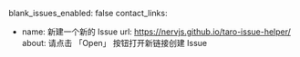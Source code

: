 blank_issues_enabled: false
contact_links:
  - name: 新建一个新的 Issue
    url: https://nervjs.github.io/taro-issue-helper/
    about: 请点击 「Open」 按钮打开新链接创建 Issue
